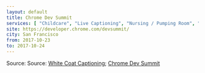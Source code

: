 ```yaml
---
layout: default
title: Chrome Dev Summit
services: [ "Childcare", "Live Captioning", "Nursing / Pumping Room", "Prayer Room" ]
site: https://developer.chrome.com/devsummit/
city: San Francisco
from: 2017-10-23
to: 2017-10-24
---
```


Source: Source: [White Coat Captioning](http://www.whitecoatcaptioning.com/); [Chrome Dev Summit](https://developer.chrome.com/devsummit/location)
